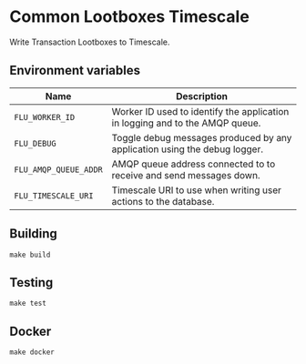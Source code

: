 # Common Lootboxes Timescale

Write Transaction Lootboxes to Timescale.

## Environment variables

| Name                  | Description                                                                  |
| --------------------- | ---------------------------------------------------------------------------- |
| `FLU_WORKER_ID`       | Worker ID used to identify the application in logging and to the AMQP queue. |
| `FLU_DEBUG`           | Toggle debug messages produced by any application using the debug logger.    |
| `FLU_AMQP_QUEUE_ADDR` | AMQP queue address connected to to receive and send messages down.           |
| `FLU_TIMESCALE_URI`   | Timescale URI to use when writing user actions to the database.              |

## Building

    make build

## Testing

    make test

## Docker

    make docker
